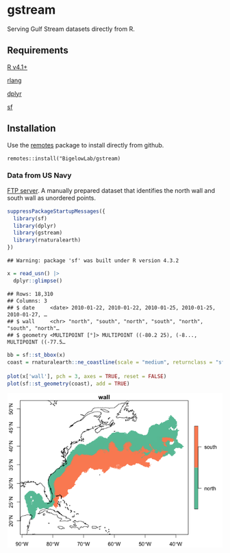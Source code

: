 gstream
================

Serving Gulf Stream datasets directly from R.

## Requirements

[R v4.1+](https://www.r-project.org/)

[rlang](https://CRAN.R-project.org/package=rlang)

[dplyr](https://CRAN.R-project.org/package=dplyr)

[sf](https://CRAN.R-project.org/package=sf)

## Installation

Use the [remotes](https://CRAN.R-project.org/package=remotes) package to
install directly from github.

    remotes::install("BigelowLab/gstream)

### Data from US Navy

[FTP server](https://ftp.opc.ncep.noaa.gov/grids/experimental/GStream).
A manually prepared dataset that identifies the north wall and south
wall as unordered points.

``` r
suppressPackageStartupMessages({
  library(sf)
  library(dplyr)
  library(gstream)
  library(rnaturalearth)
})
```

    ## Warning: package 'sf' was built under R version 4.3.2

``` r
x = read_usn() |>
  dplyr::glimpse()
```

    ## Rows: 18,310
    ## Columns: 3
    ## $ date     <date> 2010-01-22, 2010-01-22, 2010-01-25, 2010-01-25, 2010-01-27, …
    ## $ wall     <chr> "north", "south", "north", "south", "north", "south", "north"…
    ## $ geometry <MULTIPOINT [°]> MULTIPOINT ((-80.2 25), (-8..., MULTIPOINT ((-77.5…

``` r
bb = sf::st_bbox(x)
coast = rnaturalearth::ne_coastline(scale = "medium", returnclass = "sf")

plot(x['wall'], pch = 3, axes = TRUE, reset = FALSE)
plot(sf::st_geometry(coast), add = TRUE)
```

![](README_files/figure-gfm/unnamed-chunk-2-1.png)<!-- -->
